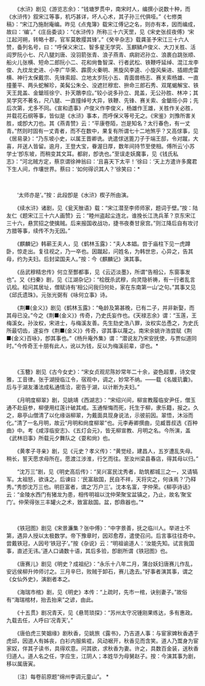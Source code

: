 <!-- { "loadSidebar": true } -->
　　《水浒》剧见《游览志余》：“钱塘罗贯中，南宋时人，编撰小说数十种，而《水浒传》叙宋江等事，机巧甚详，坏人心术，其子孙三代俱哑。”《七修类稿》：“宋江乃施耐庵编。昨见《点鬼簿》载宋江傅记之名，则亦有本，因而编成，故曰：‘编’。”《庄岳委谈》：“《水浒传》所称三十六天罡，见《宋史张叔夜傅》‘宋江起河朔，转略十郡，官军莫敢撄其锋’。”《癸辛杂志》载龚圣予宋江三十六人赞，备列名号，曰：“呼保义宋江、智多星无学究、玉麒鳞卢俊义、大刀关胜、活阎罗阮小七、尺八腿刘唐、没羽箭张青、浪子燕青、病尉迟孙立、浪裹白跳张顺、船火儿张横、短命二郎阮小二、花和尙鲁智深、行者武松、铁鞭呼延绰、混江龙李俊、九纹龙史进、小李广华荣、霹雳火秦明、黑旋风李逵、小旋风柴进、插翅虎雷横、神行太保戴宗、先锋索超、立地太岁阮小五、青面兽杨志、赛关索杨雄、一直撞董平、两头蛇解珍，美髯公朱仝、没遮拦穆宏、拚命三郎石秀、双尾蝎解宝、铁天王晁盖、金鎗班徐宁、扑天鵰李应。”较小说多孙立、晁盖，无公孙胜、林冲；其吴学究不著名，尺八腿、一直撞绰号大异，铁鞭、先锋、赛关索、金鎗班小异；先后次第，尤多不同。《宣和遗事》卢俊义作李俊义，杨雄作王雄，关胜作关必胜，并载花石纲等事，皆似是《水浒》事本，而呼保义等号无之。《宋鉴》刘豫所害关胜，或卽大刀也。其《燕青赞》云：“平康卷陌，岂是知名？太行春色，有一丈青。”然则时固有一丈青者，而不在数中，果复有所谓七十二地煞乎？又高俅事，见《居易录》：“乃东坡小史，以属王晋卿诜。诜遣俅送篦刀子于端王邸，令对蹴，大喜，幷送人皆留。逾月，王登大宝，眷渥日厚，数年间持节至使相。傅所云‘小苏学士’卽东坡，而稍变其文耳。都尉，卽诜也。”至误走妖魔事，见《钱氏私志》：“河北贼方定，蔡京谓徐神翁曰：‘且喜天下太平！’徐曰：‘天上方遣许多魔君下生人间，作壤世界。蔡曰：‘如何得识其人？’徐笑曰：* 

　　

　　‘太师亦是’。”按：此段卽是《水浒》楔子所由演。 

　　《续水浒》诸剧，见《瓮天脞语》载：“宋江潜至李师师家，题词于壁。”按：陆友仁《题宋江三十六人画赞》云：“睦州盗起尘连北，谁挽长江洗兵革？京东宋江三十六，悬赏招之使擒贼。后来报国收战功，捷书夜奏甘泉宫。”则江降后自有攻讨方腊等事，续传不为无因。” 

　　《麒麟记》韩蕲王夫人，见《鹤林玉露》：“夫人本娼。尝于庙柱下见一虎蹲卧，惊走出。复往视之，乃一卒也。因蹴起，问姓名，为韩世忠，心异之，告其母，约为夫妇。后封梁国夫人。”按：今《麒麟记》演其事。 

　　《岳武穆精忠传》何立至酆都事，见《云迈淡墨》，所谓“告相公，东窗事发也”。又《扫秦》剧，见《江湖杂记》：“桧旣杀武穆，向灵隐祈祷，有一行者乱言讥桧。桧问其居址，僧赋诗有‘相公问我归何处，家在东南第一山’之句。”其事又见《邱氏遗珠》。元张光弼有《咏何立事》诗。 

　　《荆■{金义}》剧见《鹤林玉露》：“龟龄及第甚晚，已有二子，并非新娶，而其母已没。”今之《荆■{金义}》传奇，乃史氏妄作也。《天禄志余》谓：“玉莲，王梅溪女。孙汝权，宋进士，与梅溪友善。先生劾史浩八罪，汝权实怂恿之，为史氏所最切齿，遂妄作《荆■{金义}》传奇，谬其事以蔑之。南宋余姚许浩尝赋《荆■{金义}百咏》，卽其事也。”《杨升庵外集》谓：“潜说友乃宋安抚使，与贾似道同时。”今传奇王十朋有此人，讹以为钱，反以为梅溪前辈，谬也。* 

　　

　　《玉簪》剧见《古今女史》：“宋女贞观尼陈妙常年二十余，姿色超羣，诗文俊雅，工音律。张于湖授临江令，宿观中，调之，妙常不纳。——载《名媛玑囊》。后与于湖友潘法成私通情洽，密告于湖，以计断为夫妇。” 

　　《月明度柳翠》剧，见姚靖《西湖志》：“宋绍兴间，柳宣教履临安尹任，僧玉通不赴庭参，柳便用红莲计破其戒。玉通惭悔而死，托生于柳，隶乐籍，报之。久之，皋亭山僧清了以化缘诣柳翠，为戴面具现身说法，示彼前因。翠悟，沐浴而化。”清了一名月明，故云“月明和尙度柳翠”也。元李寿卿撰曲，见臧晋叔选《百种曲》中。考《咸淳临安志》、《五灯会元》，皆无柳宣教、月明之名。今所演，盖《武林旧事》所载元夕舞队之《耍和尙》也。 

　　《黄孝子寻亲》剧，见《元史？孝义传》：“黄觉经，建昌人，五岁遭乱失母。稍长，誓天愿求母所在。愿渡江涉淮，行乞而往。至汝州梁县春店，得其母以归。” 

　　“沈万三”剧，见《明史高后传》：“吴兴富民沈秀者，助筑都城三之一，又请犒军。太祖怒，欲诛之。后谏曰：‘民富敌国，民自不祥，天将灾之，何诛焉？’乃释秀。”秀卽沈万三也。明巨富者，谓之‘万户三’。沈本名富，字仲荣。《柳亭诗话》云：“金陵水西门有猪龙为患，相传明祖以沈仲荣聚宝盆镇之，乃止，故名‘聚宝门’。仲荣得张三丰罐火之术，致富敌国。盆，卽鼎器也。”* 

　　

　　《铁冠图》剧见《宋景濂集？张中傅》：“中字景善，抚之临川人。举进士不第，遇异人授以太极数学。帝下豫章时，因邓愈荐，遣使召问。后言事往往奇中。尝戴铁冠，人因号‘铁冠子’。”按《杂说》云：“明祖谕道人：‘汝能先知。试言我国事，直述无讳。’道人口诵数十语，其后多验，卽剧所谓《铁冠图》也。 

　　《唐赛儿》剧见《明史？成祖纪》：“永乐十八年二月，蒲台妖妇唐赛儿作乱，安远侯柳升帅师讨之。三月辛巳，败贼于卸石，赛儿逸去。”好事者演其事，谓之《女仙外史》，演剧者本之。 

　　《海瑞市棺》剧，见《明史》本传：“上疏时，先市一棺，诀别妻子。”故俗有“海瑞棺材，抬去抬来”之谚，由此。 

　　《十五贯》剧况青天，见《悬笥琐探》：“苏州太守况锺刚果练达，多有惠政。九载去任，人呼曰‘况青天’。” 

　　《唐伯虎三笑姻缘》剧秋香，见姚旅《露书》，乃吉道人事：与宦家婢秋香遇于虎邱，因道人有姊丧，白衫内服紫裩，风动裾开，秋香见而含笑。道人乃鬻身为宦家奴，伴其子读书，具得欢意。问其欲，求秋香为妻。许之，具数百金装，送秋香归道人。道人名之任，字应生，江阴人；本姓华为母舅赵子。按：今演其事为剧，移以属唐寅。 

　　〔注〕每卷前原题“绵州李调元童山”。 *
